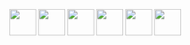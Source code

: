 <!--
### Hi there 👋
**boriskrasko/boriskrasko** is a ✨ _special_ ✨ repository because its `README.md` (this file) appears on your GitHub profile.

Here are some ideas to get you started:

- 🔭 I’m currently working on ...
- 🌱 I’m currently learning ...
- 👯 I’m looking to collaborate on ...
- 🤔 I’m looking for help with ...
- 💬 Ask me about ...
- 📫 How to reach me: ...
- 😄 Pronouns: ...
- ⚡ Fun fact: ...
-->

<img src="https://boriskrasko.github.io/boriskrasko/logo/css.png" width="48" />
<img src="https://boriskrasko.github.io/boriskrasko/logo/sass.png" width="48" />
<img src="https://boriskrasko.github.io/boriskrasko/logo/js.png" width="48" />
<img src="https://boriskrasko.github.io/boriskrasko/logo/ts.png" width="48" />
<img src="https://boriskrasko.github.io/boriskrasko/logo/react.png" width="48" />
<img src="https://boriskrasko.github.io/boriskrasko/logo/webpack.png" width="48" />
